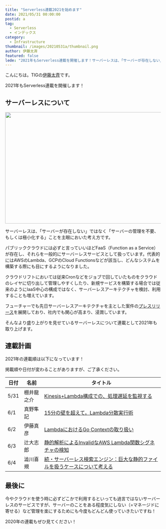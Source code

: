 ```yaml
---
title: "Serverless連載2021を始めます"
date: 2021/05/31 00:00:00
postid: a
tag:
  - Serverless
  - インデックス
category:
  - Infrastructure
thumbnail: /images/20210531a/thumbnail.png
author: 伊藤太斉
featured: false
lede: "2021年もServerless連載を開催します！サーバーレスは、「サーバーが存在しない」ではなく「サーバーの管理を不要、もしくは極小化する」ことを主眼においた考え方です。パブリッククラウドには必ずと言っていいほど.."
---
```

こんにちは。TIGの[伊藤太斉](https://twitter.com/kaedemalu)です。

2021年もServerless連載を開催します！

## サーバーレスについて

<img src="/images/20210531a/lightning-bolt-1203953_640.png" alt="" width="640" height="360" loading="lazy">

サーバーレスは、「サーバーが存在しない」ではなく「サーバーの管理を不要、もしくは極小化する」ことを主眼においた考え方です。

パブリッククラウドには必ずと言っていいほどFaaS（Function as a Service）が存在し、それらを一般的にサーバーレスサービスとして扱っています。代表的にはAWSのLambda、GCPのCloud Functionsなどが該当し、どんなシステムを構築する際にも目にするようになりました。

クラウドリフトにおいては従来Cronなどをジョブで回していたものをクラウドのレイヤに切り出して管理しやすくしたり、新規サービスを構築する場合では従来のようにIaaS中心の構成ではなく、サーバーレスアーキテクチャを検討、利用することも増えています。

フューチャーでも先日サーバーレスアーキテクチャを主とした案件の[プレスリリース](https://prtimes.jp/main/html/rd/p/000000465.000004374.html)を展開しており、社内でも関心が高まり、浸潤しています。

そんなより盛り上がりを見せているサーバーレスについて連載として2021年も取り上げます。

## 連載計画

2021年の連載順は以下になっています！

掲載順や日付が変わることがありますが、ご了承ください。

|日付  |名前      |タイトル                                                     |
|------|---------|-------------------------------------------------------------|
|5/31  |棚井龍之介| [Kinesis+Lambda構成での、処理遅延を監視する](/articles/20210531b/)|
|6/1   |真野隼記  | [15分の壁を超えて。Lambda分散実行術](/articles/20210601a/)                             |
|6/2   |伊藤真彦  | [LambdaにおけるGo Contextの取り扱い](/articles/20210602a/)                            |
|6/3   |辻大志郎  | [静的解析によるInvalidなAWS Lambda関数シグネチャの検知](/articles/20210603a/) |
|6/4   |澁川喜規   |[続・サーバーレス検索エンジン：巨大な静的ファイルを扱うケースについて考える](/articles/20210604a/) |

## 最後に

今やクラウドを使う時に必ずどこかで利用するといっても過言ではないサーバーレスのサービスですが、サーバーのことをある程度気にしない（=マネージドに寄せる）など管理を楽にするためにも今度もどんどん使っていきたいですね！

2020年の連載もぜひ見てください！

<div class="iframely-embed"><div class="iframely-responsive" style="height: 140px; padding-bottom: 0;"><a href="https://future-architect.github.io/articles/20200322/index.html" data-iframely-url="//cdn.iframe.ly/api/iframe?url=https%3A%2F%2Ffuture-architect.github.io%2Farticles%2F20200322%2F&key=42622142e53a4cc5ab36703bcee5415f"></a></div></div><script async src="//cdn.iframe.ly/embed.js" charset="utf-8"></script>
